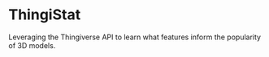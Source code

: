 # ThingiStat
Leveraging the Thingiverse API to learn what features inform the popularity of 3D models.
